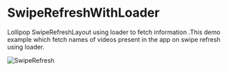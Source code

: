 # SwipeRefreshWithLoader
Lollipop SwipeRefreshLayout using loader to fetch information .This demo example which fetch names of videos present in the app on swipe refresh using loader.

![SwipeRefresh](https://cloud.githubusercontent.com/assets/10304040/8131587/d77d7258-1138-11e5-959c-7c88135b69b0.png)
